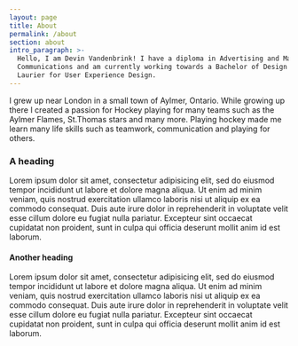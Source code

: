 ```yaml
---
layout: page
title: About
permalink: /about
section: about
intro_paragraph: >-
  Hello, I am Devin Vandenbrink! I have a diploma in Advertising and Marketing
  Communications and am currently working towards a Bachelor of Design degree at
  Laurier for User Experience Design.
---
```

I grew up near London in a small town of Aylmer, Ontario. While growing up there I created a passion for Hockey playing for many teams such as the Aylmer Flames, St.Thomas stars and many more. Playing hockey made me learn many life skills such as teamwork, communication and playing for others. 

### A heading

Lorem ipsum dolor sit amet, consectetur adipisicing elit, sed do eiusmod tempor incididunt ut labore et dolore magna aliqua. Ut enim ad minim veniam, quis nostrud exercitation ullamco laboris nisi ut aliquip ex ea commodo consequat. Duis aute irure dolor in reprehenderit in voluptate velit esse cillum dolore eu fugiat nulla pariatur. Excepteur sint occaecat cupidatat non proident, sunt in culpa qui officia deserunt mollit anim id est laborum.

#### Another heading

Lorem ipsum dolor sit amet, consectetur adipisicing elit, sed do eiusmod tempor incididunt ut labore et dolore magna aliqua. Ut enim ad minim veniam, quis nostrud exercitation ullamco laboris nisi ut aliquip ex ea commodo consequat. Duis aute irure dolor in reprehenderit in voluptate velit esse cillum dolore eu fugiat nulla pariatur. Excepteur sint occaecat cupidatat non proident, sunt in culpa qui officia deserunt mollit anim id est laborum.
